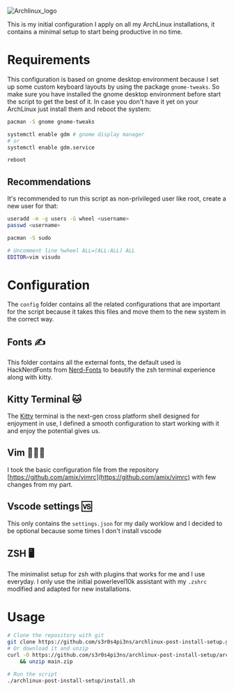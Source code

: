 ![Archlinux_logo](https://external-content.duckduckgo.com/iu/?u=https%3A%2F%2Fwww.archlinux.org%2Fstatic%2Flogos%2Farchlinux-logo-black-1200dpi.94d8489023b3.png&f=1&nofb=1&ipt=478b55c74f2437d3bcb6174d0fb5e110e3a930f8ef1e833ef3c7e151d6506b55&ipo=images)

This is my initial configuration I apply on all my ArchLinux installations, it contains a minimal setup to start being productive in no time.

# Requirements

This configuration is based on gnome desktop environment because I set up some custom keyboard layouts by using the package `gnome-tweaks`. So make sure you have installed the gnome desktop environment before start the script to get the best of it.
In case you don't have it yet on your ArchLinux just install them and reboot the system:

```bash
pacman -S gnome gnome-tweaks

systemctl enable gdm # gnome display manager
# or
systemctl enable gdm.service

reboot
```

## Recommendations

It's recommended to run this script as non-privileged user like root, create a new user for that:

```bash
useradd -m -g users -G wheel <username>
passwd <username>

pacman -S sudo

# Uncomment line %wheel ALL=(ALL:ALL) ALL
EDITOR=vim visudo
```

# Configuration

The `config` folder contains all the related configurations that are important for the script because it takes this files and move them to the
new system in the correct way.

## Fonts ✍️

This folder contains all the external fonts, the default used is HackNerdFonts from [Nerd-Fonts](https://github.com/ryanoasis/nerd-fonts) to beautify the zsh terminal experience along with kitty.

## Kitty Terminal 🐱

The [Kitty](https://github.com/kovidgoyal/kitty) terminal is the next-gen cross platform shell designed for enjoyment in use, I defined a smooth configuration to start working with it and enjoy the potential gives us.

## Vim 👨🏽‍💻

I took the basic configuration file from the repository [https://github.com/amix/vimrc](https://github.com/amix/vimrc) with few changes from my part.

## Vscode settings 🆚

This only contains the `settings.json` for my daily worklow and I decided to be optional because some times I don't install vscode

## ZSH 🖥️

The minimalist setup for zsh with plugins that works for me and I use everyday. I only use the initial powerlevel10k assistant with my `.zshrc` modified and adapted for new installations.

# Usage

```bash
# Clone the repository with git
git clone https://github.com/s3r0s4pi3ns/archlinux-post-install-setup.git
# Or download it and unzip
curl -O https://github.com/s3r0s4pi3ns/archlinux-post-install-setup/archive/refs/heads/main.zip \
    && unzip main.zip

# Run the script
./archlinux-post-install-setup/install.sh
```
